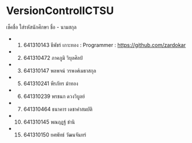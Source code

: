 # VersionControlICTSU

เช็คชื่อ ใส่รหัสนักศึกษา ชื่อ - นามสกุล
- 1. 641310143  ธีพัชร์ เกาะทอง : Programmer : https://github.com/zardokar
- 2. 641310472 ภาคภูมิ วิบุลศิลป์
- 3. 641310147 พลพจน์  วรพงศ์เมธาสกุล
- 5. 641310241 พีรภัทร ม้าทอง
- 6. 641310239 พรชนก ดวงวิบูลย์
- 7. 641310464 ธนาคาร เดชาคำสมบัติ
- 10. 641310145 พณฤฏฐ์ ชำนิ
- 15. 641310150 ยศพัทธ์ วัฒนจันทร์



